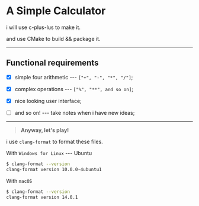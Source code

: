 # A Simple Calculator

i will use c-plus-lus to make it.

and use CMake to build && package it.

---

## Functional requirements

- [x] simple four arithmetic --- `["+", "-", "*", "/"]`;

- [x] complex operations --- `["%", "**", and so on]`;

- [x] nice looking user interface;

- [ ] and so on! --- take notes when i have new ideas;

---

> **Anyway, let's play!**

i use `clang-format` to format these files.

With `Windows for Linux` --- Ubuntu

```bash
$ clang-format --version
clang-format version 10.0.0-4ubuntu1
```

With `macOS`

```bash
$ clang-format --version
clang-format version 14.0.1
```
